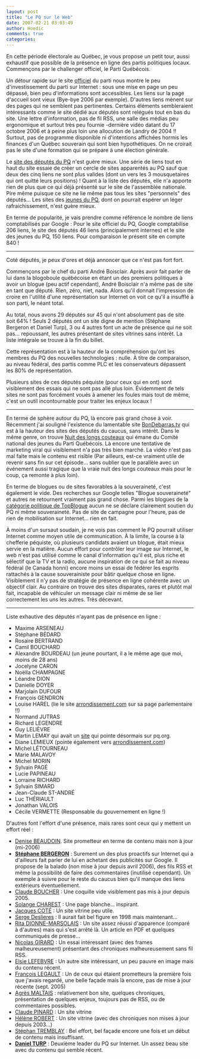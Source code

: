 ```yaml
---
layout: post
title: "Le PQ sur le Web"
date: 2007-02-21 03:03:49
author: Hoedic
comments: true
categories: 
---
```



En cette période électorale au Québec, je vous propose un petit tour, aussi exhaustif que possible de la présence en ligne des partis politiques locaux. Commençons par le challenger officiel, le Parti Québécois.

Un détour rapide sur le site [officiel](http://www.pq.org/) du parti nous montre le peu d'investissement du parti sur Internet : sous une mise en page un peu dépassé, bien peu d'informations sont accessibles. Les liens sur la page d'accueil sont vieux (Bye-bye 2006 par exemple). D'autres liens mènent sur des pages qui ne semblent pas pertinentes. Certains éléments sembleraient intéressants comme le site dédié aux députés sont relégués tout en bas du site. Une lettre d'information, pas de fil RSS, une salle des médias peu ergonomique et surtout très peu fournie -dernière vidéo datant du 17 octobre 2006 et à peine plus loin une allocution de Landry de 2004 !! Surtout, pas de programme disponible ni d'intentions affichées hormis les finances d'un Québec souverain qui sont bien hypothétiques. On ne croirait pas le site d'une formation qui se prépare à une élection générale.

Le [site des députés du PQ](http://www.deputespq.org/) n'est guère mieux. Une série de liens tout en haut du site essaie de créer un cercle de sites apparentés au PQ sauf que deux des cinq liens ne sont plus valides (dont un vers les 3 mousquetaires qui ont quitté leurs positions) ! Quant à la liste des députés, elle n'a apporte rien de plus que ce qui déjà présenté sur le site de l'assemblée nationale. Pire même puisque ce site ne lie même pas tous les sites "personnels" des députés... Les sites des [jeunes du PQ](http://www.cnjpq.org/), dont on pourrait espérer un léger rafraichissement, n'est guère mieux.

En terme de popularité, je vais prendre comme référence le nombre de liens comptabilisés par Google : Pour le site officiel du PQ, Google comptabilise 206 liens, le site des députés 46 liens (principalement internes) et le site des jeunes du PQ, 150 liens. Pour comparaison le présent site en compte 840 !

***

Coté députés, je peux d'ores et déjà annoncer que ce n'est pas fort fort. 

Commençons par le chef du parti André Boisclair. Après avoir fait parler de lui dans la blogoboule québécoise en étant un des premiers politiques à avoir un blogue (peu actif cependant), André Boisclair n'a même pas de site en tant que député. Rien, zéro, niet, nada. Alors qu'il donnait l'impression de croire en l'utilité d'une représentation sur Internet on voit ce qu'il a insufflé à son parti, le néant total.

Au total, nous avons 29 députés sur 45 qui n'ont absolument pas de site soit 64% ! Seuls 2 députés ont un site digne de mention (Stéphane Bergeron et Daniel Turp), 3 ou 4 autres font un acte de présence qui ne soit pas... repoussant, les autres présentant de sites vitrines sans intérêt. La liste intégrale se trouve à la fin du billet.

Cette représentation est à la hauteur de la compréhension qu'ont les membres du PQ des nouvelles technologies : nulle. À titre de comparaison, au niveau fédéral, des partis comme PLC et les conservateurs dépassent les 80% de représentation.

Plusieurs sites de ces députés péquiste (pour ceux qui en ont) sont visiblement des essais qui ne sont pas allé plus loin. Évidemment de tels sites ne sont pas forcément voués à amener les foules mais tout de même, c'est un outil incontournable pour traiter les enjeux locaux !

***

En terme de sphère autour du PQ, là encore pas grand chose à voir. Récemment j'ai souligné l'existence du lamentable site [BonDebarras.tv](http://bondebarras.tv/) qui est à la hauteur des sites des députés du caucus, sans intérêt. Dans le même genre, on trouve [Nuit des longs couteaux](http://www.nuitdeslongscouteaux.com/) qui émane du Comité national des jeunes du Parti Québécois. Là encore une tentative de marketing viral qui visiblement n'a pas très bien marché. La vidéo n'est pas mal faite mais le contenu est risible (Par ailleurs, est-ce vraiment utile de revenir sans fin sur cet épisode... sans oublier que le parallèle avec un événement aussi tragique que la vraie nuit des longs couteaux mais pour le coup, ça remonte à plus loin).

En terme de blogues ou de sites favorables à la souveraineté, c'est également le vide. Des recherches sur Google telles "Blogue souveraineté" et autres ne retournent vraiment pas grand chose. Parmi les blogues de la [catégorie politique de TopBlogue](http://www.topblogues.com/category/politique/) aucun ne se déclare clairement soutien du PQ ni même souveraineté. Pas de site de campagne pour l'heure, pas de rien de mobilisation sur Internet... rien en fait.

À moins d'un sursaut soudain, je ne vois pas comment le PQ pourrait utiliser Internet comme moyen utile de communication. À la limite, la course à la chefferie péquiste, où plusieurs candidats avaient un blogue, était mieux servie en la matière. Aucun effort pour contrôler leur image sur Internet, le web n'est pas utilisé comme le canal d'information qu'il est, plus riche et sélectif que la TV et la radio, aucune inspiration de ce qui se fait au niveau fédéral (le Canada honni) encore moins un essai de fédérer les esprits rattachés à la cause souverainiste pour bâtir quelque chose en ligne. Visiblement il n'y pas de stratégie de présence en ligne cohérente avec un objectif clair. Au contraire on trouve des sites disparates, rares et plutôt mal fait, incapable de véhiculer un message clair ni même de se lier correctement les uns les autres. Très décevant. 

***

Liste exhautive des députés n'ayant pas de présence en ligne :
-  Maxime ARSENEAU
-  Stéphane BÉDARD
-  Rosaire BERTRAND
-  Camil BOUCHARD
-  Alexandre BOURDEAU (un jeune pourtant, il a le même age que moi, moins de 28 ans)
-  Jocelyne CARON
-  Noëlla CHAMPAGNE
-  Léandre DION
-  Danielle DOYER
-  Marjolain DUFOUR
-  François GENDRON
-  Louise HAREL (lie le site [arrondissement.com](http://www.arrondissement.com/) sur sa page parlementaire !!)
-  Normand JUTRAS
-  Richard LEGENDRE
-  Guy LELIÈVRE
-  Martin LEMAY qui avait un [site](http://www.martinlemay.org/) qui pointe désormais sur pq.org.
-  Diane LEMIEUX (pointe également vers [arrondissement.com](http://www.arrondissement.com/))
-  Michel LÉTOURNEAU
-  Marie MALAVOY
-  Michel MORIN
-  Sylvain PAGÉ
-  Lucie PAPINEAU
-  Lorraine RICHARD
-  Sylvain SIMARD
-  Jean-Claude ST-ANDRÉ
-  Luc THÉRIAULT
-  Jonathan VALOIS
-  Cécile VERMETTE (Responsable du gouvernement en ligne !)

D'autres font l'effort d'une présence, mais rares sont ceux qui y mettent un effort réel :
-  [Denise BEAUDOIN](http://denisebeaudoin.qc.ca/). Site prometteur en terme de contenu mais non à jour (mi-2006)
-  **[Stéphane BERGERON](http://www.stephanebergeron.com/)** : Surement un des plus proactifs sur Internet qui a d'ailleurs fait parler de lui en achetant des publicités sur Google. Il propose de la balado (non mise à jour depuis avril 2006), des fils RSS et même la possibilité de faire des commentaires (inutilisé cependant). Un exemple à suivre pour le reste du caucus bien qu'il manque des liens extérieurs éventuellement.
-  [Claude BOUCHER](http://www.claudeboucher.com/) : Une coquille vide visiblement pas mis à jour depuis 2005.
-  [Solange CHAREST](http://www.solangecharest.com/) : Une page blanche... inspirant.
-  [Jacques COTÉ](http://www.deputedubuc.ca/) : Un site vitrine peu utile.
-  [Serge Deslieres](http://www.serge-deslieres.qc.ca/) : Il aurait fait bel figure en 1998 mais maintenant...
-  [Rita DIONNE-MARSOLAIS](http://www.ritadionne-marsolais.com/) :  Un site assez réussi d'apparence (comparé à d'autres) mais qui s'est arrêté là. Un article en PDF et quelques communiqués de presse...
-  [Nicolas GIRARD](http://www.nicolasgirard.org/) : Un essai intéressant (avec des frames malheureusement) présentant des chroniques malheureusement sans fil RSS.
-  [Elsie LEFEBVRE](http://www.elsielefebvre.org/) : Un autre site intéressant, un peu pauvre en image mais du contenu récent.
-  [François LEGAULT](http://www.francoislegault.org/) : Un de ceux qui étaient prometteurs la première fois que j'avais regardé, une belle façade mais là encore, pas de mise à jour récente (sept. 2005)
-  [Agrès MALTAIS](http://www.agnesmaltais.com/) : relativement bon site, quelques chroniques, présentation de quelques enjeux, toujours pas de RSS, ou de commentaires possibles.
-  [Claude PINARD](http://www.cpinard.qc.ca/) : Un site vitrine
-  [Hélène ROBERT](http://www.helenerobert.qc.ca/) : Un site vitrine (avec des chroniques non mises à jour depuis 2003...)
-  [Stéphan TREMBLAY](http://www.stephantremblay.com/) : Bel effort, bel façade encore une fois et un début de contenu mais insuffisant.
-  **[Daniel TURP](http://www.danielturp.org/)** : Deuxième leader du PQ sur Internet. Un assez beau site avec du contenu qui semble récent.